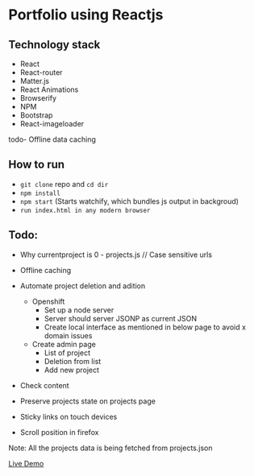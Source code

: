 # Portfolio using Reactjs

## Technology stack
- React
- React-router
- Matter.js
- React Animations
- Browserify
- NPM
- Bootstrap
- React-imageloader

todo- 
Offline data caching

## How to run 
- ```git clone``` repo and ```cd dir```
- ```npm install```
- ```npm start``` (Starts watchify, which bundles js output in backgroud)
- ```run index.html in any modern browser```

## Todo:
- Why currentproject is 0 - projects.js // Case sensitive urls
- Offline caching  
- Automate project deletion and adition
	- Openshift 
		- Set up a node server
		- Server should server JSONP as current JSON
		- Create local interface as mentioned in below page to avoid x domain issues
	- Create admin page
		- List of project
		- Deletion from list
		- Add new project

- Check content
- Preserve projects state on projects page
- Sticky links on touch devices
- Scroll position in firefox


Note: All the projects data is being fetched from projects.json 

[Live Demo](http://gurpreetsran.github.io/gs/#/home)